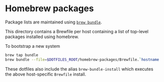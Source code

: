 # Homebrew packages

Package lists are maintained using [`brew bundle`](https://github.com/Homebrew/homebrew-bundle).

This directory contains a Brewfile per host containing a
list of top-level packages installed using homebrew.

To bootstrap a new system

```sh
brew tap bundle
brew bundle --file=$DOTFILES_ROOT/homebrew-packages/Brewfile.`hostname -s`
```

These dotfiles also include the alias `brew-bundle-install` which executes
the above host-specific `Brewfile` install.
